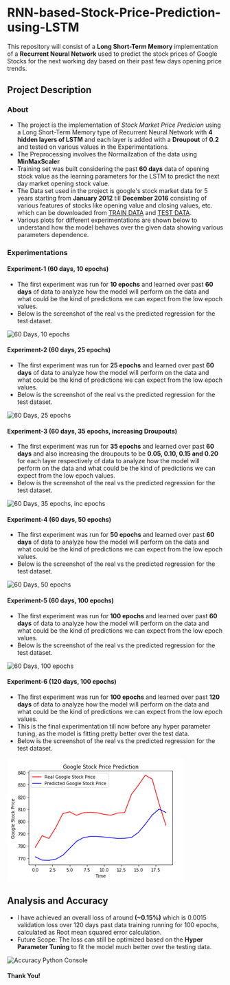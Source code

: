 # RNN-based-Stock-Price-Prediction-using-LSTM
This repository will consist of a **Long Short-Term Memory** implementation of a **Recurrent Neural Network** used to predict the stock prices of Google Stocks for the next working day based on their past few days opening price trends.
</br>

## Project Description
### About
- The project is the implementation of _Stock Market Price Predicion_ using a Long Short-Term Memory type of Recurrent Neural Network with **4 hidden layers of LSTM** and each layer is added with a **Droupout** of **0.2** and tested on various values in the Experimentations.
- The Preprocessing involves the Normailzation of the data using **MinMaxScaler** 
-  Training set was built considering the past **60 days** data of opening stock value as the learning parameters for the LSTM to predict the next day market opening stock value.
- The Data set used in the project is google's stock market data for 5 years starting from **January 2012** till **December 2016** consisting of various features of stocks like opening value and closing values, etc. which can be downloaded from [TRAIN DATA](https://github.com/paras009/RNN-based-Stock-Price-Prediction-using-LSTM/blob/master/Google_Stock_Price_Train.csv) and [TEST DATA](https://github.com/paras009/RNN-based-Stock-Price-Prediction-using-LSTM/blob/master/Google_Stock_Price_Test.csv).
- Various plots for different experimentations are shown below to understand how the model behaves over the given data showing various parameters dependence.

### Experimentations
#### Experiment-1 (60 days, 10 epochs)
- The first experiment was run for **10 epochs** and learned over past **60 days** of data to analyze how the model will perform on the data and what could be the kind of predictions we can expect from the low epoch values. 
- Below is the screenshot of the real vs the predicted regression for the test dataset.</br>

![60 Days, 10 epochs](https://github.com/paras009/RNN-based-Stock-Price-Prediction-using-LSTM/blob/master/images/60d-10eP.PNG)

#### Experiment-2 (60 days, 25 epochs)
- The first experiment was run for **25 epochs** and learned over past **60 days** of data to analyze how the model will perform on the data and what could be the kind of predictions we can expect from the low epoch values. 
- Below is the screenshot of the real vs the predicted regression for the test dataset.</br>

![60 Days, 25 epochs](https://github.com/paras009/RNN-based-Stock-Price-Prediction-using-LSTM/blob/master/images/60d-25eP.PNG)

#### Experiment-3 (60 days, 35 epochs, increasing Droupouts)
- The first experiment was run for **35 epochs** and learned over past **60 days** and also increasing the droupouts to be **0.05, 0.10, 0.15 and 0.20** for each layer respectively of data to analyze how the model will perform on the data and what could be the kind of predictions we can expect from the low epoch values. 
- Below is the screenshot of the real vs the predicted regression for the test dataset.</br>

![60 Days, 35 epochs, inc epochs](https://github.com/paras009/RNN-based-Stock-Price-Prediction-using-LSTM/blob/master/images/60d-35eP-d.PNG)

#### Experiment-4 (60 days, 50 epochs)
- The first experiment was run for **50 epochs** and learned over past **60 days** of data to analyze how the model will perform on the data and what could be the kind of predictions we can expect from the low epoch values. 
- Below is the screenshot of the real vs the predicted regression for the test dataset.</br>

![60 Days, 50 epochs](https://github.com/paras009/RNN-based-Stock-Price-Prediction-using-LSTM/blob/master/images/60d-50eP.PNG)

#### Experiment-5 (60 days, 100 epochs)
- The first experiment was run for **100 epochs** and learned over past **60 days** of data to analyze how the model will perform on the data and what could be the kind of predictions we can expect from the low epoch values. 
- Below is the screenshot of the real vs the predicted regression for the test dataset.</br>

![60 Days, 100 epochs](https://github.com/paras009/RNN-based-Stock-Price-Prediction-using-LSTM/blob/master/images/60d-100eP.PNG)

#### Experiment-6 (120 days, 100 epochs)
- The first experiment was run for **100 epochs** and learned over past **120 days** of data to analyze how the model will perform on the data and what could be the kind of predictions we can expect from the low epoch values. 
- This is the final experimentation till now before any hyper parameter tuning, as the model is fitting pretty better over the test data.
- Below is the screenshot of the real vs the predicted regression for the test dataset.</br>

![120 Days, 100 epochs](https://github.com/Dhanendran17/Generative-AI/blob/main/images/120d-100eP.PNG)



## Analysis and Accuracy
- I have achieved an overall loss of around **(~0.15%)** which is 0.0015 validation loss over 120 days past data training running for 100 epochs, calculated as Root mean squared error calculation.
- Future Scope: The loss can still be optimized based on the **Hyper Parameter Tuning** to fit the model much better over the testing data.

![Accuracy Python Console](https://github.com/paras009/RNN-based-Stock-Price-Prediction-using-LSTM/blob/master/images/loss.PNG)


#### Thank You!
